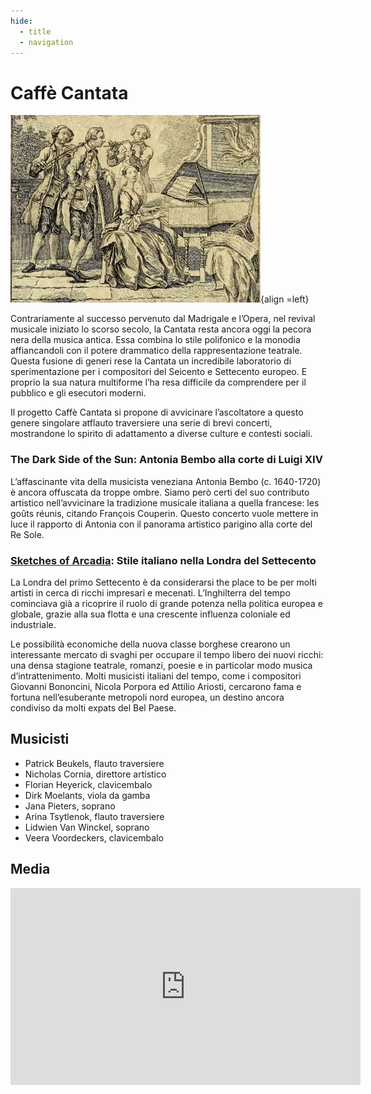 ```yaml
---
hide:
  - title
  - navigation
---
```


# Caffè Cantata

![caffe_cantata](../../assets/images/caffe_cantata.jpg){align =left}

Contrariamente al successo pervenuto dal Madrigale e l’Opera, nel revival musicale iniziato lo scorso secolo, la Cantata resta ancora oggi la pecora nera della musica antica. Essa combina lo stile polifonico e la monodia affiancandoli con il potere drammatico della rappresentazione teatrale. Questa fusione di generi rese la Cantata un incredibile laboratorio di sperimentazione per i compositori del Seicento e Settecento europeo. E proprio la sua natura multiforme l’ha resa difficile da comprendere per il pubblico e gli esecutori moderni.

Il progetto Caffè Cantata si propone di avvicinare l’ascoltatore a questo genere singolare atflauto traversiere una serie di brevi concerti, mostrandone lo spirito di adattamento a diverse culture e contesti sociali.

### The Dark Side of the Sun: Antonia Bembo alla corte di Luigi XIV

L’affascinante vita della musicista veneziana Antonia Bembo (c. 1640-1720) è ancora offuscata da troppe ombre. Siamo però certi del suo contributo artistico nell’avvicinare la tradizione musicale italiana a quella francese: les goûts réunis, citando François Couperin. Questo concerto vuole mettere in luce il rapporto di Antonia con il panorama artistico parigino alla corte del Re Sole.

### [Sketches of Arcadia](sketches_of_arcadia.md): Stile italiano nella Londra del Settecento

La Londra del primo Settecento è da considerarsi the place to be per molti artisti in cerca di ricchi impresari e mecenati. L’Inghilterra del tempo cominciava già a ricoprire il ruolo di grande potenza nella politica europea e globale, grazie alla sua flotta e una crescente influenza coloniale ed industriale.

Le possibilità economiche della nuova classe borghese crearono un interessante mercato di svaghi per occupare  il tempo libero dei nuovi ricchi: una densa stagione teatrale, romanzi, poesie e in particolar modo musica d’intrattenimento. Molti musicisti italiani del tempo, come i compositori Giovanni Bononcini, Nicola Porpora ed Attilio Ariosti, cercarono fama e fortuna nell’esuberante metropoli nord europea, un destino ancora condiviso da molti expats del Bel Paese.

## Musicisti

- Patrick Beukels, flauto traversiere
- Nicholas Cornia, direttore artistico
- Florian Heyerick, clavicembalo
- Dirk Moelants, viola da gamba
- Jana Pieters, soprano
- Arina Tsytlenok, flauto traversiere
- Lidwien Van Winckel, soprano
- Veera Voordeckers, clavicembalo


## Media

<iframe width="560" height="315" src="https://www.youtube.com/embed/videoseries?si=FxBabSQKdLH_0WUM&amp;list=PLDTXvtcLnrvHlwguKgqVOmX6XpxSJc_6G" title="YouTube video player" frameborder="0" allow="accelerometer; autoplay; clipboard-write; encrypted-media; gyroscope; picture-in-picture; web-share" referrerpolicy="strict-origin-when-cross-origin" allowfullscreen></iframe>

